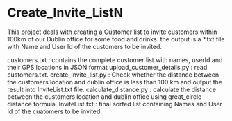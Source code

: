 # Create_Invite_ListN
This project deals with creating a Customer list to invite customers within 100km of our Dublin office for some food and drinks. the output is a *.txt file with Name and User Id of the customers to be invited.

customers.txt : contains the complete customer list with names, userId and their GPS locations in JSON format
upload_customer_details.py : read customers.txt.
create_invite_list.py : Check whether the  distance between the customers location and dublin office is less than 100 km and output the result into InviteList.txt file.
calculate_distance.py : calculate the distance between the customers location and dublin office using great_circle distance formula.
InviteList.txt : final sorted list containing Names and User Id of the cuatomers to be invited.


